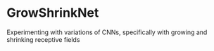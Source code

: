 # GrowShrinkNet
Experimenting with variations of CNNs, specifically with growing and shrinking receptive fields
